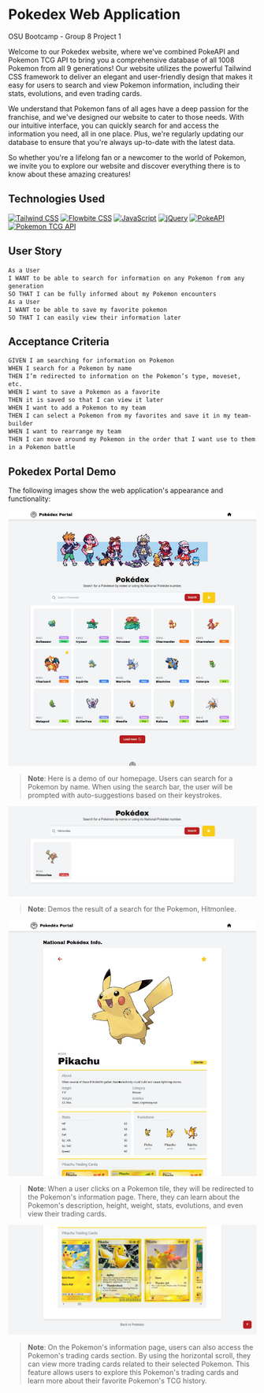 # Pokedex Web Application
OSU Bootcamp - Group 8 Project 1

Welcome to our Pokedex website, where we've combined PokeAPI and Pokemon TCG API to bring you a comprehensive database of all 1008 Pokemon from all 9 generations! Our website utilizes the powerful Tailwind CSS framework to deliver an elegant and user-friendly design that makes it easy for users to search and view Pokemon information, including their stats, evolutions, and even trading cards.

We understand that Pokemon fans of all ages have a deep passion for the franchise, and we've designed our website to cater to those needs. With our intuitive interface, you can quickly search for and access the information you need, all in one place. Plus, we're regularly updating our database to ensure that you're always up-to-date with the latest data.

So whether you're a lifelong fan or a newcomer to the world of Pokemon, we invite you to explore our website and discover everything there is to know about these amazing creatures!

## Technologies Used
[![Tailwind CSS](https://img.shields.io/badge/Tailwind%20CSS-v2.2.15-blue)](https://tailwindcss.com/)
[![Flowbite CSS](https://img.shields.io/badge/Flowbite%20CSS%20Framework-v2.0.1-green)](https://flowbite.com/)
[![JavaScript](https://img.shields.io/badge/JavaScript-ES6-yellow)](https://developer.mozilla.org/en-US/docs/Web/JavaScript)
[![jQuery](https://img.shields.io/badge/jQuery-v3.6.0-blueviolet)](https://jquery.com/)
[![PokeAPI](https://img.shields.io/badge/PokeAPI-v2-red)](https://pokeapi.co/)
[![Pokemon TCG API](https://img.shields.io/badge/Pokemon%20TCG%20API-v2-orange)](https://docs.pokemontcg.io/)

## User Story

```
As a User
I WANT to be able to search for information on any Pokemon from any generation
SO THAT I can be fully informed about my Pokemon encounters
As a User
I WANT to be able to save my favorite pokemon
SO THAT I can easily view their information later
```

## Acceptance Criteria

```
GIVEN I am searching for information on Pokemon
WHEN I search for a Pokemon by name
THEN I’m redirected to information on the Pokemon’s type, moveset, etc.
WHEN I want to save a Pokemon as a favorite
THEN it is saved so that I can view it later
WHEN I want to add a Pokemon to my team
THEN I can select a Pokemon from my favorites and save it in my team-builder
WHEN I want to rearrange my team
THEN I can move around my Pokemon in the order that I want use to them in a Pokemon battle
```

## Pokedex Portal Demo

The following images show the web application's appearance and functionality:

![Home Page Demo](./assets/img/home-page-demo.JPG) 
> **Note**: Here is a demo of our homepage. Users can search for a Pokemon by name. When using the search bar, the user will be prompted with auto-suggestions based on their keystrokes.

![Search Result Demo](./assets/img/search-demo.JPG) 
> **Note**: Demos the result of a search for the Pokemon, Hitmonlee.

![Pokedex Info Demo](./assets/img/pikachu-info-demo.JPG) 
> **Note**: When a user clicks on a Pokemon tile, they will be redirected to the Pokemon's information page. There, they can learn about the Pokemon's description, height, weight, stats, evolutions, and even view their trading cards.

![Pokedex Info TCG Demo](./assets/img/pikachu-cards-demo.JPG) 
> **Note**: On the Pokemon's information page, users can also access the Pokemon's trading cards section. By using the horizontal scroll, they can view more trading cards related to their selected Pokemon. This feature allows users to explore this Pokemon's trading cards and learn more about their favorite Pokemon's TCG history.

